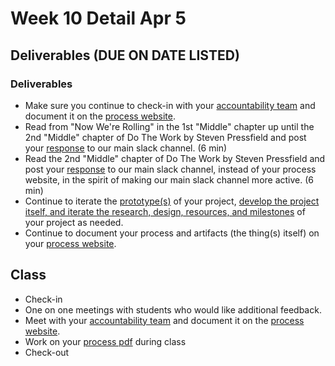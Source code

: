 # Week 10 Detail Apr 5

## Deliverables \(DUE ON DATE LISTED\)

### **Deliverables**

* Make sure you continue to check-in with your [accountability team](../assignments/accountability_partner.md) and document it on the [process website](../pre-work/website.md).
* Read from "Now We're Rolling" in the 1st "Middle" chapter up until the 2nd "Middle" chapter of Do The Work by Steven Pressfield and post your [response](../assignments/responses.md) to our main slack channel. \(6 min\)
* Read the 2nd "Middle" chapter of Do The Work by Steven Pressfield and post your [response](../assignments/responses.md) to our main slack channel, instead of your process website, in the spirit of making our main slack channel more active. \(6 min\)
* Continue to iterate the [prototype\(s\)](../project_plan/) of your project, [develop the project itself, and iterate the research, design, resources, and milestones](../project_plan/) of your project as needed.
* Continue to document your process and artifacts \(the thing\(s\) itself\) on your [process website](../pre-work/website.md).

## Class

* Check-in
* One on one meetings with students who would like additional feedback.
* Meet with your [accountability team](../assignments/accountability_partner.md) and document it on the [process website](../pre-work/website.md).
* Work on your [process pdf](../end_of_semester_deliverables/pdf_or_book.md) during class
* Check-out

